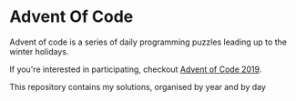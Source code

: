 # Advent Of Code

Advent of code is a series of daily programming puzzles leading up to the winter holidays.

If you're interested in participating, checkout [Advent of Code 2019](https://adventofcode.com/2019).

This repository contains my solutions, organised by year and by day
